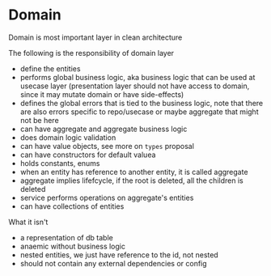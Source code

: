# Domain

Domain is most important layer in clean architecture 


The following is the responsibility of domain layer

- define the entities
- performs global business logic, aka business logic that can be used at usecase layer (presentation layer should not have access to domain, since it may mutate domain or have side-effects)
- defines the global errors that is tied to the business logic, note that there are also errors specific to repo/usecase or maybe aggregate that might not be here
- can have aggregate and aggregate business logic
- does domain logic validation
- can have value objects, see more on `types` proposal
- can have constructors for default valuea
- holds constants, enums
- when an entity has reference to another entity, it is called aggregate
- aggregate implies lifefcycle, if the root is deleted, all the children is deleted
- service performs operations on aggregate's entities
- can have collections of entities
  
What it isn't 
- a representation of db table
- anaemic without business logic
- nested entities, we just have reference to the id, not nested
- should not contain any external dependencies or config

